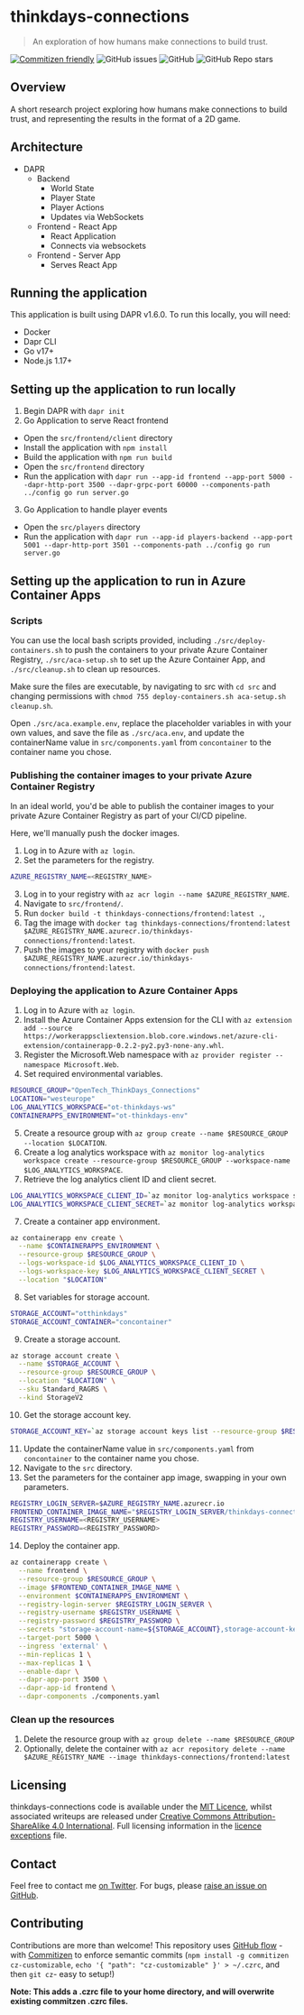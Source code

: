 # thinkdays-connections
> An exploration of how humans make connections to build trust.

[![Commitizen friendly](https://img.shields.io/badge/commitizen-friendly-brightgreen.svg)](http://commitizen.github.io/cz-cli/)
![GitHub issues](https://img.shields.io/github/issues/Sealjay/thinkdays-connections)
![GitHub](https://img.shields.io/github/license/Sealjay/thinkdays-connections)
![GitHub Repo stars](https://img.shields.io/github/stars/Sealjay/thinkdays-connections?style=social)

## Overview
A short research project exploring how humans make connections to build trust, and representing the results in the format of a 2D game.

## Architecture
- DAPR
  - Backend
    - World State
    - Player State
    - Player Actions
    - Updates via WebSockets
  - Frontend - React App
    - React Application
    - Connects via websockets
  - Frontend - Server App
    - Serves React App

## Running the application
This application is built using DAPR v1.6.0. To run this locally, you will need:
- Docker
- Dapr CLI
- Go v17+
- Node.js 1.17+

## Setting up the application to run locally
1. Begin DAPR with `dapr init`
2. Go Application to serve React frontend
  - Open the `src/frontend/client` directory
  - Install the application with `npm install`
  - Build the application with `npm run build`
  - Open the `src/frontend` directory
  - Run the application with `dapr run --app-id frontend --app-port 5000 --dapr-http-port 3500 --dapr-grpc-port 60000 --components-path ../config go run server.go`
3. Go Application to handle player events
  - Open the `src/players` directory
  - Run the application with `dapr run --app-id players-backend --app-port 5001 --dapr-http-port 3501 --components-path ../config go run server.go`

## Setting up the application to run in Azure Container Apps
### Scripts
You can use the local bash scripts provided, including `./src/deploy-containers.sh` to push the containers to your private Azure Container Registry, `./src/aca-setup.sh` to set up the Azure Container App, and `./src/cleanup.sh` to clean up resources.

Make sure the files are executable, by navigating to src with `cd src` and changing permissions with `chmod 755 deploy-containers.sh aca-setup.sh cleanup.sh`.

Open `./src/aca.example.env`, replace the placeholder variables in with your own values, and save the file as `./src/aca.env`, and update the containerName value in `src/components.yaml` from `concontainer` to the container name you chose.

### Publishing the container images to your private Azure Container Registry
In an ideal world, you'd be able to publish the container images to your private Azure Container Registry as part of your CI/CD pipeline.

Here, we'll manually push the docker images.
1. Log in to Azure with `az login`.
2. Set the parameters for the registry.
```bash
AZURE_REGISTRY_NAME=<REGISTRY_NAME>
```
3. Log in to your registry with `az acr login --name $AZURE_REGISTRY_NAME`.
4. Navigate to `src/frontend/`.
5. Run `docker build -t thinkdays-connections/frontend:latest .`,
6. Tag the image with `docker tag thinkdays-connections/frontend:latest $AZURE_REGISTRY_NAME.azurecr.io/thinkdays-connections/frontend:latest`.
7. Push the images to your registry with `docker push $AZURE_REGISTRY_NAME.azurecr.io/thinkdays-connections/frontend:latest`.

### Deploying the application to Azure Container Apps
1. Log in to Azure with `az login`.
2. Install the Azure Container Apps extension for the CLI with `az extension add --source https://workerappscliextension.blob.core.windows.net/azure-cli-extension/containerapp-0.2.2-py2.py3-none-any.whl`.
3. Register the Microsoft.Web namespace with `az provider register --namespace Microsoft.Web`.
4. Set required environmental variables.
```bash
RESOURCE_GROUP="OpenTech_ThinkDays_Connections"
LOCATION="westeurope"
LOG_ANALYTICS_WORKSPACE="ot-thinkdays-ws"
CONTAINERAPPS_ENVIRONMENT="ot-thinkdays-env"
```
5. Create a resource group with `az group create --name $RESOURCE_GROUP --location $LOCATION`.
6. Create a log analytics workspace with `az monitor log-analytics workspace create --resource-group $RESOURCE_GROUP --workspace-name $LOG_ANALYTICS_WORKSPACE`.
7. Retrieve the log analytics client ID and client secret.
```bash
LOG_ANALYTICS_WORKSPACE_CLIENT_ID=`az monitor log-analytics workspace show --query customerId -g $RESOURCE_GROUP -n $LOG_ANALYTICS_WORKSPACE -o tsv | tr -d '[:space:]'`
LOG_ANALYTICS_WORKSPACE_CLIENT_SECRET=`az monitor log-analytics workspace get-shared-keys --query primarySharedKey -g $RESOURCE_GROUP -n $LOG_ANALYTICS_WORKSPACE -o tsv | tr -d '[:space:]'`
```
7. Create a container app environment.
```bash
az containerapp env create \
  --name $CONTAINERAPPS_ENVIRONMENT \
  --resource-group $RESOURCE_GROUP \
  --logs-workspace-id $LOG_ANALYTICS_WORKSPACE_CLIENT_ID \
  --logs-workspace-key $LOG_ANALYTICS_WORKSPACE_CLIENT_SECRET \
  --location "$LOCATION" 
```
8. Set variables for storage account.
```bash
STORAGE_ACCOUNT="otthinkdays"
STORAGE_ACCOUNT_CONTAINER="concontainer"
```
9. Create a storage account.
```bash
az storage account create \
  --name $STORAGE_ACCOUNT \
  --resource-group $RESOURCE_GROUP \
  --location "$LOCATION" \
  --sku Standard_RAGRS \
  --kind StorageV2
```
10. Get the storage account key.
```bash
STORAGE_ACCOUNT_KEY=`az storage account keys list --resource-group $RESOURCE_GROUP --account-name $STORAGE_ACCOUNT --query '[0].value' --out tsv`
```
11. Update the containerName value in `src/components.yaml` from `concontainer` to the container name you chose.
12. Navigate to the `src` directory.
13. Set the parameters for the container app image, swapping in your own parameters.
```bash
REGISTRY_LOGIN_SERVER=$AZURE_REGISTRY_NAME.azurecr.io
FRONTEND_CONTAINER_IMAGE_NAME="$REGISTRY_LOGIN_SERVER/thinkdays-connections/frontend:latest"
REGISTRY_USERNAME=<REGISTRY_USERNAME>
REGISTRY_PASSWORD=<REGISTRY_PASSWORD> 
```
14. Deploy the container app.
```bash
az containerapp create \
  --name frontend \
  --resource-group $RESOURCE_GROUP \
  --image $FRONTEND_CONTAINER_IMAGE_NAME \
  --environment $CONTAINERAPPS_ENVIRONMENT \
  --registry-login-server $REGISTRY_LOGIN_SERVER \
  --registry-username $REGISTRY_USERNAME \
  --registry-password $REGISTRY_PASSWORD \
  --secrets "storage-account-name=${STORAGE_ACCOUNT},storage-account-key=${STORAGE_ACCOUNT_KEY}" \
  --target-port 5000 \
  --ingress 'external' \
  --min-replicas 1 \
  --max-replicas 1 \
  --enable-dapr \
  --dapr-app-port 3500 \
  --dapr-app-id frontend \
  --dapr-components ./components.yaml
```
### Clean up the resources
1. Delete the resource group with `az group delete --name $RESOURCE_GROUP`
2. Optionally, delete the container with `az acr repository delete --name $AZURE_REGISTRY_NAME --image thinkdays-connections/frontend:latest`

## Licensing
thinkdays-connections code is available under the [MIT Licence](./LICENCE), whilst associated writeups are released under [Creative Commons Attribution-ShareAlike 4.0 International](https://creativecommons.org/licenses/by-sa/4.0/). Full licensing information in the [licence exceptions](./LICENCE-EXCEPTIONS.md) file.

## Contact
Feel free to contact me [on Twitter](https://twitter.com/sealjay_clj). For bugs, please [raise an issue on GitHub](https://github.com/Sealjay/thinkdays-connections/issue).

## Contributing
Contributions are more than welcome! This repository uses [GitHub flow](https://guides.github.com/introduction/flow/) - with [Commitizen](https://github.com/commitizen/cz-cli#making-your-repo-commitizen-friendly) to enforce semantic commits (`npm install -g commitizen cz-customizable`, `echo '{ "path": "cz-customizable" }' > ~/.czrc`, and then `git cz`- easy to setup!)

**Note: This adds a .czrc file to your home directory, and will overwrite existing commitzen .czrc files.**